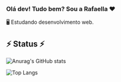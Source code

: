 ### Olá dev! Tudo bem? Sou a Rafaella ❤️

🖥️ Estudando desenvolvimento web.

## ⚡ Status ⚡
![Anurag's GitHub stats](https://github-readme-stats.vercel.app/api?username=rafaellasm&show_icons=true&theme=dracula)

![Top Langs](https://github-readme-stats.vercel.app/api/top-langs/?username=rafaellasm&layout=compact)
